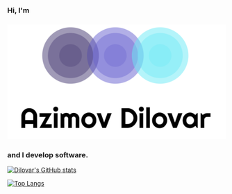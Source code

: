 ### Hi, I'm
### ![Dilovar printmark](resources/azimoff.png)
### and I develop  software.


[![Dilovar's GitHub stats](https://git-readme-stats-one.vercel.app/api?username=dilovar-91)](https://github.com/dilovar-91/github-readme-stats)

[![Top Langs](https://github-readme-stats.vercel.app/api/top-langs/?username=dilovar-91&layout=donut)](https://github.com/dilovar-91/github-readme-stats)

